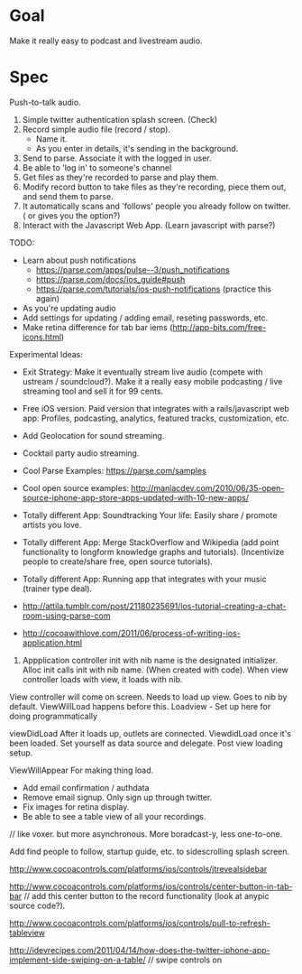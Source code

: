 # Goal
Make it really easy to podcast and livestream audio.

# Spec
Push-to-talk audio. 

1. Simple twitter authentication splash screen. (Check)
2. Record simple audio file (record / stop). 
	- Name it.
	- As you enter in details, it's sending in the background.
3. Send to parse. Associate it with the logged in user.
4. Be able to 'log in' to someone's channel
5. Get files as they're recorded to parse and play them. 
6. Modify record button to take files as they're recording, piece them out, and send them to parse. 
7. It automatically scans and 'follows' people you already follow on twitter. ( or gives you the option?)
8. Interact with the Javascript Web App. (Learn javascript with parse?)


TODO:
- Learn about push notifications
	- https://parse.com/apps/pulse--3/push_notifications
	- https://parse.com/docs/ios_guide#push
	- https://parse.com/tutorials/ios-push-notifications (practice this again)
- As you're updating audio
- Add settings for updating / adding email, reseting passwords, etc.
- Make retina difference for tab bar iems (http://app-bits.com/free-icons.html)

Experimental Ideas:

- Exit Strategy: Make it eventually stream live audio (compete with ustream / soundcloud?). Make it a really easy mobile podcasting / live streaming tool 
and sell it for 99 cents.
- Free iOS version. Paid version that integrates with a rails/javascript web app: Profiles, podcasting, analytics, featured tracks, customization, etc.

- Add Geolocation for sound streaming.
- Cocktail party audio streaming.
- Cool Parse Examples: https://parse.com/samples
- Cool open source examples: http://maniacdev.com/2010/06/35-open-source-iphone-app-store-apps-updated-with-10-new-apps/

- Totally different App: Soundtracking Your life: Easily share / promote artists you love.
- Totally different App: Merge StackOverflow and Wikipedia (add point functionality to longform knowledge graphs and tutorials). (Incentivize people to create/share free, open source tutorials).
- Totally different App: Running app that integrates with your music (trainer type deal).
- http://attila.tumblr.com/post/21180235691/ios-tutorial-creating-a-chat-room-using-parse-com
- http://cocoawithlove.com/2011/06/process-of-writing-ios-application.html


1. Appplication controller
init with nib name is the designated initializer. Alloc init calls init with nib name. (When created with code). When view controller loads with view, it loads with nib.
	
View controller will come on screen. Needs to load up view.
	Goes to nib by default. 
	ViewWillLoad happens before this.
	Loadview - Set up here for doing programmatically
	
viewDidLoad
	After it loads up, outlets are connected. 
	ViewdidLoad once it's been loaded. Set yourself as data source and delegate. Post view loading setup.
	
ViewWillAppear
	For making thing load.
	
	
- Add email confirmation / authdata
- Remove email signup. Only sign up through twitter. 
- Fix images for retina display. 
- Be able to see a table view of all your recordings. 
	

// like voxer. but more asynchronous. More boradcast-y, less one-to-one.


Add find people to follow, startup guide, etc. to sidescrolling splash screen.

http://www.cocoacontrols.com/platforms/ios/controls/jtrevealsidebar

http://www.cocoacontrols.com/platforms/ios/controls/center-button-in-tab-bar
// add this center button to the record functionality (look at anypic source code?).

http://www.cocoacontrols.com/platforms/ios/controls/pull-to-refresh-tableview


http://idevrecipes.com/2011/04/14/how-does-the-twitter-iphone-app-implement-side-swiping-on-a-table/
// swipe controls on 